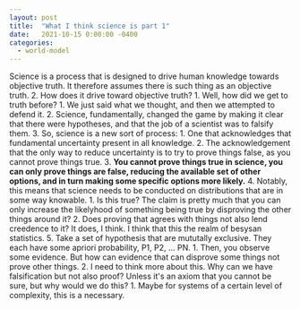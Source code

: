 ```yaml
---
layout: post
title:  "What I think science is part 1"
date:   2021-10-15 0:00:00 -0400
categories:
  - world-model
---
```

Science is a process that is designed to drive human knowledge towards objective truth. It therefore assumes there is such thing as an objective truth.
2. How does it drive toward objective truth?
    1. Well, how did we get to truth before?
        1. We just said what we thought, and then we attempted to defend it.
    2. Science, fundamentally, changed the game by making it clear that there were hypotheses, and that the job of a scientist was to falsify them.
3. So, science is a new sort of process:
    1. One that acknowledges that fundamental uncertainty present in all knowledge.
    2. The acknowledgement that the only way to reduce uncertainty is to try to prove things false, as you cannot prove things true.
    3. **You cannot prove things true in science, you can only prove things are false, reducing the available set of other options, and in turn making some specific options more likely.** 
4. Notably, this means that science needs to be conducted on distributions that are in some way knowable. 
    1. Is this true? The claim is pretty much that you can only increase the likelyhood of something being true by disproving the other things around it?
    2. Does proving that agrees with things not also lend creedence to it? It does, I think. I think that this the realm of besysan statistics. 
5. Take a set of hypothesis that are mututally exclusive. They each have some apriori probability, P1, P2, ... PN.
    1. Then, you observe some evidence. But how can evidence that can disprove some things not prove other things. 
    2. I need to think more about this. Why can we have falsification but not also proof? Unless it's an axiom that you cannot be sure, but why would we do this?
        1. Maybe for systems of a certain level of complexity, this is a necessary.